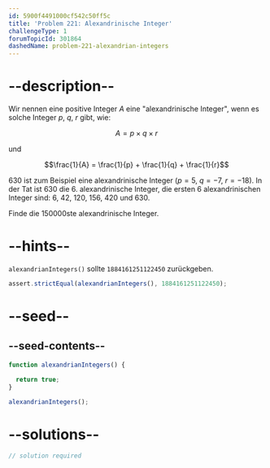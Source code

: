 ```yaml
---
id: 5900f4491000cf542c50ff5c
title: 'Problem 221: Alexandrinische Integer'
challengeType: 1
forumTopicId: 301864
dashedName: problem-221-alexandrian-integers
---
```


# --description--

Wir nennen eine positive Integer $A$ eine "alexandrinische Integer", wenn es solche Integer $p$, $q$, $r$ gibt, wie:

$$A = p \times q \times r$$

und

$$\frac{1}{A} = \frac{1}{p} + \frac{1}{q} + \frac{1}{r}$$


630 ist zum Beispiel eine alexandrinische Integer ($p = 5$, $q = −7$, $r = −18$). In der Tat ist 630 die 6. alexandrinische Integer, die ersten 6 alexandrinischen Integer sind: 6, 42, 120, 156, 420 und 630.

Finde die 150000ste alexandrinische Integer.

# --hints--

`alexandrianIntegers()` sollte `1884161251122450` zurückgeben.

```js
assert.strictEqual(alexandrianIntegers(), 1884161251122450);
```

# --seed--

## --seed-contents--

```js
function alexandrianIntegers() {

  return true;
}

alexandrianIntegers();
```

# --solutions--

```js
// solution required
```
